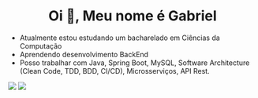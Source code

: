 <h1 align="center">Oi 👋, Meu nome é Gabriel</a></h1>

* Atualmente estou estudando um bacharelado em Ciências da Computação
* Aprendendo desenvolvimento BackEnd
* Posso trabalhar com Java, Spring Boot, MySQL, Software Architecture (Clean Code, TDD, BDD, CI/CD), Microsserviços, API Rest.


<div> 
  <a href = "mailto:moraisgabriel274@gmail.com"><img src="https://img.shields.io/badge/-Gmail-%23333?style=for-the-badge&logo=gmail&logoColor=white" target="_blank"></a>
  <a href="https://www.linkedin.com/in/gabrielmoraes12/" target="_blank"><img src="https://img.shields.io/badge/-LinkedIn-%230077B5?style=for-the-badge&logo=linkedin&logoColor=white" target="_blank"></a> 
</div>

